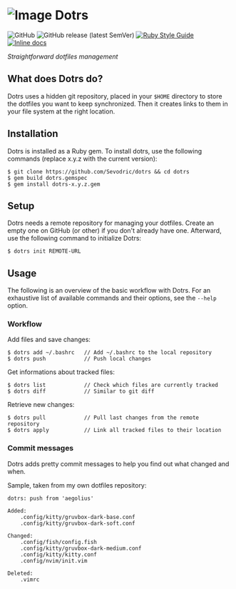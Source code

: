 # ![Image](https://img.tedomum.net/data/dotrs_logo_32-b1fd1b.png) Dotrs

![GitHub](https://img.shields.io/github/license/durierem/dotrs)
![GitHub release (latest SemVer)](https://img.shields.io/github/v/release/durierem/dotrs)
[![Ruby Style Guide](https://img.shields.io/badge/code_style-rubocop-brightgreen.svg)](https://github.com/rubocop-hq/rubocop)
[![Inline docs](http://inch-ci.org/github/durierem/dotrs.svg?branch=master)](http://inch-ci.org/github/durierem/dotrs)

*Straightforward dotfiles management*

## What does Dotrs do?

Dotrs uses a hidden git repository, placed in your `$HOME` directory to store
the dotfiles you want to keep synchronized. Then it creates links to them in
your file system at the right location.

## Installation

Dotrs is installed as a Ruby gem. To install dotrs, use the following commands
(replace x.y.z with the current version):

```
$ git clone https://github.com/Sevodric/dotrs && cd dotrs
$ gem build dotrs.gemspec
$ gem install dotrs-x.y.z.gem
```

## Setup

Dotrs needs a remote repository for managing your dotfiles. Create an empty one
on GitHub (or other) if you don't already have one. Afterward, use the following
command to initialize Dotrs:

`$ dotrs init REMOTE-URL`

## Usage

The following is an overview of the basic workflow with Dotrs.
For an exhaustive list of available commands and their options, see the
`--help` option.

### Workflow

Add files and save changes:

```
$ dotrs add ~/.bashrc   // Add ~/.bashrc to the local repository
$ dotrs push            // Push local changes
```

Get informations about tracked files:

```
$ dotrs list            // Check which files are currently tracked
$ dotrs diff            // Similar to git diff
```

Retrieve new changes:

```
$ dotrs pull            // Pull last changes from the remote repository
$ dotrs apply           // Link all tracked files to their location
```

### Commit messages

Dotrs adds pretty commit messages to help you find out what changed and when.

Sample, taken from my own dotfiles repository:

```
dotrs: push from 'aegolius'

Added:
    .config/kitty/gruvbox-dark-base.conf
    .config/kitty/gruvbox-dark-soft.conf

Changed:
    .config/fish/config.fish
    .config/kitty/gruvbox-dark-medium.conf
    .config/kitty/kitty.conf
    .config/nvim/init.vim

Deleted:
    .vimrc
```
